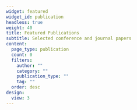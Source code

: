```yaml
---
widget: featured
widget_id: publication
headless: true
weight: 40
title: Featured Publications
subtitle: Selected conference and journal papers
content:
  page_type: publication
  count: 0
  filters:
    author: ""
    category: ""
    publication_type: ""
    tag: ""
  order: desc
design:
  view: 3
---
```

